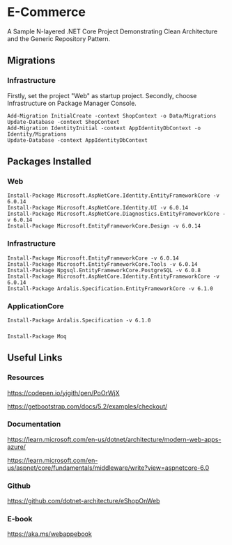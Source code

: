 # E-Commerce

A Sample N-layered .NET Core Project Demonstrating Clean Architecture and the Generic Repository Pattern.

## Migrations

### Infrastructure
Firstly, set the project "Web" as startup project.
Secondly, choose Infrastructure on Package Manager Console.
```
Add-Migration InitialCreate -context ShopContext -o Data/Migrations
Update-Database -context ShopContext
Add-Migration IdentityInitial -context AppIdentityDbContext -o Identity/Migrations
Update-Database -context AppIdentityDbContext
```
## Packages Installed

### Web
```
Install-Package Microsoft.AspNetCore.Identity.EntityFrameworkCore -v 6.0.14
Install-Package Microsoft.AspNetCore.Identity.UI -v 6.0.14
Install-Package Microsoft.AspNetCore.Diagnostics.EntityFrameworkCore -v 6.0.14
Install-Package Microsoft.EntityFrameworkCore.Design -v 6.0.14
```

### Infrastructure
```
Install-Package Microsoft.EntityFrameworkCore -v 6.0.14
Install-Package Microsoft.EntityFrameworkCore.Tools -v 6.0.14
Install-Package Npgsql.EntityFrameworkCore.PostgreSQL -v 6.0.8
Install-Package Microsoft.AspNetCore.Identity.EntityFrameworkCore -v 6.0.14
Install-Package Ardalis.Specification.EntityFrameworkCore -v 6.1.0
```

### ApplicationCore
```
Install-Package Ardalis.Specification -v 6.1.0
```

###
```
Install-Package Moq
```

## Useful Links

### Resources
https://codepen.io/yigith/pen/PoOrWjX

https://getbootstrap.com/docs/5.2/examples/checkout/

### Documentation
https://learn.microsoft.com/en-us/dotnet/architecture/modern-web-apps-azure/

https://learn.microsoft.com/en-us/aspnet/core/fundamentals/middleware/write?view=aspnetcore-6.0

### Github
https://github.com/dotnet-architecture/eShopOnWeb

### E-book
https://aka.ms/webappebook